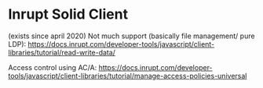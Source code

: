 # Inrupt Solid Client
(exists since april 2020)
Not much support (basically file management/ pure LDP):
https://docs.inrupt.com/developer-tools/javascript/client-libraries/tutorial/read-write-data/

Access control using AC/A: https://docs.inrupt.com/developer-tools/javascript/client-libraries/tutorial/manage-access-policies-universal
